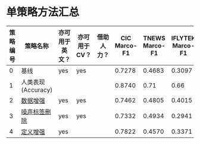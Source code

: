 # 单策略方法汇总

|策略编号|  策略名称 | 亦可用于英文？  | 亦可用于CV？  |  借助人力？ | CIC Marco-F1  | TNEWS Marco-F1  | IFLYTEK Marco-F1  |AFQMC Marco-F1|
|---|---|---|---|---|---|---|---|---|
|0| 基线  | yes | yes  |   |  0.7278 |0.4683|0.3097|0.5904|
|1| 人类表现 (Accuracy)   |   |   |   |  0.8740 |0.71|0.66|0.81|
|2| [数据增强](data_aug)  | yes | yes  |   |  0.7462 |0.4805|0.4015||
|3| [噪声标签删除](delete_noise)  |  yes |  yes |   |  0.7332 |0.4934|0.2941||
|4| [定义增强](definition_aug)  |  yes |   |   | 0.7822 |0.4570|0.3371||
